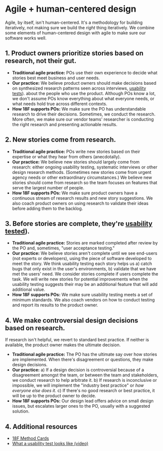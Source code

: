 # Agile + human-centered design

Agile, by itself, isn't human-centered. It's a methodology for building iteratively, not making sure we build the *right* thing iteratively. We combine some elements of human-centered design with agile to make sure our software works well.

## 1. Product owners prioritize stories based on research, not their gut.
- **Traditional agile practice:** POs use their own experience to decide what stories best meet business and user needs.
- **Our practice:** We believe product owners should make decisions based on synthesized research patterns seen across interviews, [usability tests](https://github.com/18F/fs-human-centered-design/blob/master/general-best-practices/usability-testing.md)). about the people who use the product. Although POs know a lot, we don't assume POs know everything about what everyone needs, or what needs hold true across different contexts.
- **How 18F supports POs:** We make sure the PO has understandable research to drive their decisions. Sometimes, we conduct the research. More often, we make sure our vendor teams' researcher is conducting the right research and presenting actionable results.

## 2. New stories come from research.
- **Traditional agile practice:** POs write new stories based on their expertise or what they hear from others (anecdotally).
- **Our practice:** We believe new stories should largely come from research: either ongoing usability testing, systematic interviews or other design research methods. (Sometimes new stories come from urgent agency needs or other extraordinary circumstances.) We believe new stories should come from research so the team focuses on features that serve the largest number of people.
- **How 18F supports POs:** We make sure product owners have a continuous stream of research results and new story suggestions. We also coach product owners on using research to validate their ideas  before adding them to the backlog.

## 3. Before stories are complete, they're [usability tested](https://github.com/18F/fs-human-centered-design/blob/master/general-best-practices/usability-testing.md)).
- **Traditional agile practice:** Stories are marked completed after review by the PO and, sometimes, "user acceptance testing."
- **Our practice:** We believe stories aren't complete until we see end-users (not experts or developers), using the piece of software developed to meet the story. We think usability testing each story helps us a) catch bugs that only exist in the user's environments, b) validate that we have met the users' need. We consider stories complete if users complete the task. We will write new stories for potential improvements when the usability testing suggests their may be an additional feature that will add additional value.
- **How 18F supports POs:** We make sure usability testing meets a set of minimum standards. We also coach vendors on how to conduct testing and report its results to the product owner.

## 4. We make controversial design decisions based on research.
If research isn't helpful, we revert to standard best practice. If neither is available, the product owner makes the ultimate decision.
- **Traditional agile practice:** The PO has the ultimate say over how stories are implemented. When there's disagreement or questions, they make design decisions.
- **Our practice:** a) If a design decision is controversial because of a disagreement amongst the team, or between the team and stakeholders, we conduct research to help arbitrate it. b) If research is inconclusive or impossible, we will implement the "industry best practice" or _how everyone else does it._ c) If there's no good research or best practice, it will be up to the product owner to decide.
- **How 18F supports POs:** Our design lead offers advice on small design issues, but escalates larger ones to the PO, usually with a suggested solution.

## 4. Additional resources
- [18F Method Cards](https://methods.18f.gov/validate/usability-testing/#usability-testing)
- [What a usability test looks like (video) ](https://www.youtube.com/watch?v=QckIzHC99Xc&feature=player_embedded)
